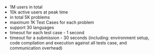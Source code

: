 - 1M users in total
- 10k active users at peak time
- in total 5K problems
- maximum 1K Test Cases for each problem
- support 30 languages
- timeout for each test case - 1 second
- timeout for a submission - 30 seconds (including: environment setup, code compilation and execution against all tests case, and communication overhead)
